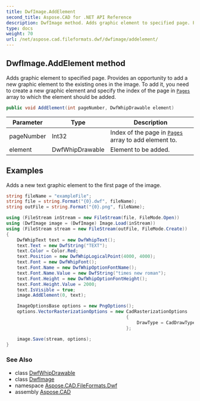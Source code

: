 ```yaml
---
title: DwfImage.AddElement
second_title: Aspose.CAD for .NET API Reference
description: DwfImage method. Adds graphic element to specified page. Provides an opportunity to add a new graphic element to the existing ones in the image. To add it you need to create a new graphic element and specify the index of the page in Pages array to which the element should be added
type: docs
weight: 70
url: /net/aspose.cad.fileformats.dwf/dwfimage/addelement/
---
```

## DwfImage.AddElement method

Adds graphic element to specified page. Provides an opportunity to add a new graphic element to the existing ones in the image. To add it, you need to create a new graphic element and specify the index of the page in [`Pages`](../pages/) array to which the element should be added.

```csharp
public void AddElement(int pageNumber, DwfWhipDrawable element)
```

| Parameter | Type | Description |
| --- | --- | --- |
| pageNumber | Int32 | Index of the page in [`Pages`](../pages/) array to add element to. |
| element | DwfWhipDrawable | Element to be added. |

## Examples

Adds a new text graphic element to the first page of the image.

```csharp
string fileName = "exampleFile";
string file = string.Format("{0}.dwf", fileName);
string outFile = string.Format("{0}.png", fileName);

using (FileStream inStream = new FileStream(file, FileMode.Open))
using (DwfImage image = (DwfImage) Image.Load(inStream))
using (FileStream stream = new FileStream(outFile, FileMode.Create))
{
    DwfWhipText text = new DwfWhipText();
    text.Text = new DwfString("TEXT");
    text.Color = Color.Red;
    text.Position = new DwfWhipLogicalPoint(4000, 4000);
    text.Font = new DwfWhipFont();
    text.Font.Name = new DwfWhipOptionFontName();
    text.Font.Name.Value = new DwfString("times new roman");
    text.Font.Height = new DwfWhipOptionFontHeight();
    text.Font.Height.Value = 2000;
    text.IsVisible = true;
    image.AddElement(0, text);

    ImageOptionsBase options = new PngOptions();
    options.VectorRasterizationOptions = new CadRasterizationOptions
                                             {
                                                 DrawType = CadDrawTypeMode.UseObjectColor,
                                             };

    image.Save(stream, options);
}
```

### See Also

* class [DwfWhipDrawable](../../../aspose.cad.fileformats.dwf.whip.objects.drawable/dwfwhipdrawable/)
* class [DwfImage](../)
* namespace [Aspose.CAD.FileFormats.Dwf](../../../aspose.cad.fileformats.dwf/)
* assembly [Aspose.CAD](../../../)


